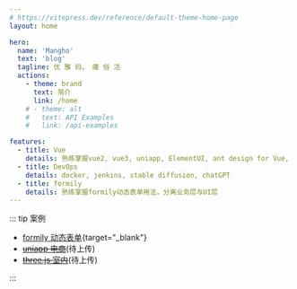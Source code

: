```yaml
---
# https://vitepress.dev/reference/default-theme-home-page
layout: home

hero:
  name: 'Mangho'
  text: 'blog'
  tagline: 优 雅 码， 庸 俗 活
  actions:
    - theme: brand
      text: 简介
      link: /home
    # - theme: alt
    #   text: API Examples
    #   link: /api-examples

features:
  - title: Vue
    details: 熟练掌握vue2, vue3, uniapp, ElementUI, ant design for Vue, echarts
  - title: DevOps
    details: docker, jenkins, stable diffusion, chatGPT
  - title: formily
    details: 熟练掌握formily动态表单用法，分离业务层与UI层
---
```


::: tip 案例

- [formily 动态表单](//formily.mangho.top){target="_blank"}
- ~~[uniapp 电商](/)~~(待上传)
- ~~[three.js 室内](/)~~(待上传)
<!-- - ~~[uniapp 电商](//bbyx.mangho.top)~~(待上传)
- ~~[three.js 室内](//threejs.mangho.top)~~(待上传) -->
  :::
